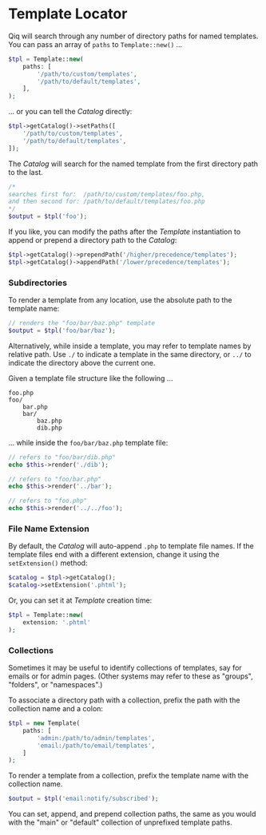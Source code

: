 # Template Locator

Qiq will search through any number of directory paths for named templates. You
can pass an array of `paths` to `Template::new()` ...

```php
$tpl = Template::new(
    paths: [
        '/path/to/custom/templates',
        '/path/to/default/templates',
    ],
);
```
... or you can tell the _Catalog_ directly:

```php
$tpl->getCatalog()->setPaths([
    '/path/to/custom/templates',
    '/path/to/default/templates',
]);
```

The _Catalog_ will search for the named template from the first
directory path to the last.

```php
/*
searches first for:  /path/to/custom/templates/foo.php,
and then second for: /path/to/default/templates/foo.php
*/
$output = $tpl('foo');
```

If you like, you can modify the paths after the _Template_ instantiation to
append or prepend a directory path to the _Catalog_:

```php
$tpl->getCatalog()->prependPath('/higher/precedence/templates');
$tpl->getCatalog()->appendPath('/lower/precedence/templates');
```

### Subdirectories

To render a template from any location, use the absolute path to the template
name:

```php
// renders the "foo/bar/baz.php" template
$output = $tpl('foo/bar/baz');
```

Alternatively, while inside a template, you may refer to template names by
relative path. Use `./` to indicate a template in the same directory, or
`../` to indicate the directory above the current one.

Given a template file structure like the following ...

```
foo.php
foo/
    bar.php
    bar/
        baz.php
        dib.php
```

... while inside the `foo/bar/baz.php` template file:

```php
// refers to "foo/bar/dib.php"
echo $this->render('./dib');

// refers to "foo/bar.php"
echo $this->render('../bar');

// refers to "foo.php"
echo $this->render('../../foo');
```

### File Name Extension

By default, the _Catalog_ will auto-append `.php` to template file
names. If the template files end with a different extension, change it using the
`setExtension()` method:

```php
$catalog = $tpl->getCatalog();
$catalog->setExtension('.phtml');
```

Or, you can set it at _Template_ creation time:

```php
$tpl = Template::new(
    extension: '.phtml'
);
```

### Collections

Sometimes it may be useful to identify collections of templates, say for
emails or for admin pages. (Other systems may refer to these as "groups",
"folders", or "namespaces".)

To associate a directory path with a collection, prefix the path with the
collection name and a colon:

```php
$tpl = new Template(
    paths: [
        'admin:/path/to/admin/templates',
        'email:/path/to/email/templates',
    ]
);
```

To render a template from a collection, prefix the template name with the
collection name.

```php
$output = $tpl('email:notify/subscribed');
```

You can set, append, and prepend collection paths, the same as you would with
the "main" or "default" collection of unprefixed template paths.
